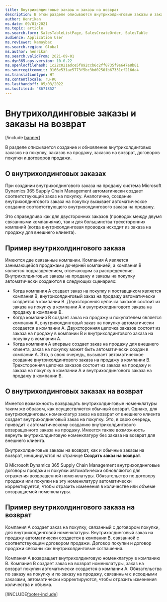 ```yaml
---
title: Внутрихолдинговые заказы и заказы на возврат
description: В этом разделе описываются внутрихолдинговые заказы и заказы на возврат
author: Henrikan
ms.date: 09/01/2021
ms.topic: article
ms.search.form: SalesTableListPage, SalesCreateOrder, SalesTable
audience: Application User
ms.reviewer: kamaybac
ms.search.region: Global
ms.author: henrikan
ms.search.validFrom: 2021-09-01
ms.dyn365.ops.version: 10.0.22
ms.openlocfilehash: 1c22c021adce5f892ccb6c2ff8735f9e647e8b81
ms.sourcegitcommit: 9166e531ae5773f5bc3bd02501b67331cf216da4
ms.translationtype: HT
ms.contentlocale: ru-RU
ms.lasthandoff: 05/03/2022
ms.locfileid: "8671852"
---
```

# <a name="intercompany-orders-and-return-orders"></a>Внутрихолдинговые заказы и заказы на возврат

[!include [banner](../../includes/banner.md)]

В разделе описывается создание и обновление внутрихолдинговых заказов на покупку, заказов на продажу, заказов на возврат, договоров покупки и договоров продажи.

## <a name="about-intercompany-orders"></a>О внутрихолдинговых заказах

При создании внутрихолдингового заказа на продажу система Microsoft Dynamics 365 Supply Chain Management автоматически создает соответствующий заказ на покупку. Аналогично, создание внутрихолдингового заказа на покупку вызывает автоматическое создание соответствующего внутрихолдингового заказа на продажу.

Это справедливо как для двусторонних заказов (проводок между двумя связанными компаниями), так и для большинства трехсторонних компаний (когда внутрихолдинговая проводка исходит из заказа на продажу для внешнего клиента).

## <a name="intercompany-order-example"></a>Пример внутрихолдингового заказа

Имеются две связанные компании. Компания A является занимающейся продажами дочерней компанией, а компания B является подразделением, отвечающим за распределение. Внутрихолдинговые заказы на продажу и заказы на покупку автоматически создаются в следующих сценариях:

- Когда компания A создает заказ на покупку и поставщиком является компания B, внутрихолдинговый заказ на продажу автоматически создается в компании B. Двухсторонняя цепочка заказов состоит из заказа на покупку в компании A и внутрихолдингового заказа на продажу в компании B.
- Когда компания В создает заказ на продажу и покупателем является компания А, внутрихолдинговый заказ на покупку автоматически создается в компании А. Двухсторонняя цепочка заказов состоит из заказа на продажу в компании В и внутрихолдингового заказа на покупку в компании А.
- Когда компания A впервые создает заказ на продажу для внешнего клиента, заказ на покупку может быть автоматически создан в компании A. Это, в свою очередь, вызывает автоматическое создание внутрихолдингового заказа на продажу в компании B. Трехсторонняя цепочка заказов состоит из заказа на продажу и заказа на покупку в компании A и внутрихолдингового заказа на продажу в компании В.

## <a name="about-intercompany-return-orders"></a>О внутрихолдинговых заказах на возврат

Имеется возможность возвращать внутрихолдинговые номенклатуры таким же образом, как осуществляется обычный возврат. Однако, для внутрихолдинговых номенклатур заказ на возврат от внешнего клиента создает внутрихолдинговый заказ на покупку. Это, в свою очередь, приводит к автоматическому созданию внутрихолдингового возвращенного заказа на продажу. Имеется также возможность вернуть внутрихолдинговую номенклатуру без заказа на возврат для внешнего клиента.

Внутрихолдинговые заказы на возврат, как и обычные заказы на возврат, инициируются на странице **Создать заказ на возврат**.

В Microsoft Dynamics 365 Supply Chain Management внутрихолдинговые договоры продажи и покупки автоматически обновляются для отражения возвращенной номенклатуры. Обязательство по договору продажи или покупки на эту номенклатуру автоматически корректируется, чтобы отразить изменения в количестве или объеме возвращаемой номенклатуры.

## <a name="intercompany-return-order-example"></a>Пример внутрихолдингового заказа на возврат

Компания А создает заказ на покупку, связанный с договором покупки, для внутрихолдинговой номенклатуры. Внутрихолдинговый заказ на продажу автоматически создается в компании В, связанной с соответствующим договором продажи. Договор покупки и договор продажи связаны как внутрихолдинговые соглашения.

Компания А возвращает внутрихолдинговую номенклатуру в компанию В. Компания В создает заказ на возврат номенклатуры, заказ на возврат покупки автоматически создается в компании А. Обязательства по заказу на покупку и по заказу на продажу, связанным с исходными заказами, автоматически корректируются, чтобы отразить изменения количества и объема.

[!INCLUDE[footer-include](../../includes/footer-banner.md)]

